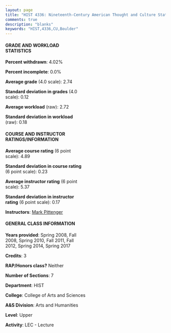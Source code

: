```yaml
---
layout: page
title: "HIST 4336: Nineteenth-Century American Thought and Culture Statistics"
comments: true
description: "blanks"
keywords: "HIST,4336,CU,Boulder"
---
```

<head>
<script src="https://ajax.googleapis.com/ajax/libs/jquery/2.1.3/jquery.min.js"></script>
<script src="https://dl.dropboxusercontent.com/s/pc42nxpaw1ea4o9/highcharts.js?dl=0"></script>
<!-- <script src="../assets/js/highcharts.js"></script> -->
<style type="text/css">@font-face {
	font-family: "Bebas Neue";
	src: url(https://www.filehosting.org/file/details/544349/BebasNeue Regular.otf) format("opentype");
	}
	h1.Bebas { 
		font-family: "Bebas Neue", Verdana, Tahoma;
	}
</style>
</head>
<body>
	<div id="container" style="float: right; width: 45%; height: 88%; margin-left: 2.5%; margin-right: 2.5%;"></div>
	<script language="JavaScript">
		$(document).ready(function() {
		var chart = {type: 'column'};
		var title = {text: 'Grade Distribution'};
		var xAxis = {categories: ['A','B','C','D','F'],crosshair: true};
		var yAxis = {min: 0,title: {text: 'Percentage'}};
		var tooltip = {headerFormat: '<center><b><span style="font-size:20px">{point.key}</span></b></center>',
		               pointFormat: '<td style="padding:0"><b>{point.y:.1f}%</b></td>',
		               footerFormat: '</table>',shared: true,useHTML: true};
		var plotOptions = {column: {pointPadding: 0.0,borderWidth: 0}};  
		var credits = {enabled: false};var series= [{name: 'Percent',data: [27.78,33.55,30.3,4.61,3.76,]}];
		var json = {};
		json.chart = chart;
		json.title = title;
		json.tooltip = tooltip;
		json.xAxis = xAxis;
		json.yAxis = yAxis;  
		json.series = series;
		json.plotOptions = plotOptions;  
		json.credits = credits;
		$('#container').highcharts(json);
	});
	</script>
</body>
			   
#### GRADE AND WORKLOAD STATISTICS

**Percent withdrawn**: 4.02%

**Percent incomplete**: 0.0%

**Average grade** (4.0 scale): 2.74

**Standard deviation in grades** (4.0 scale): 0.12

**Average workload** (raw): 2.72

**Standard deviation in workload** (raw): 0.18

#### COURSE AND INSTRUCTOR RATINGS/INFORMATION

**Average course rating** (6 point scale): 4.89

**Standard deviation in course rating** (6 point scale): 0.23

**Average instructor rating** (6 point scale): 5.37

**Standard deviation in instructor rating** (6 point scale): 0.17

**Instructors**: <a href='../../instructors/Mark_Pittenger'>Mark Pittenger</a>

#### GENERAL CLASS INFORMATION

**Years provided**: Spring 2008, Fall 2008, Spring 2010, Fall 2011, Fall 2012, Spring 2014, Spring 2017

**Credits**: 3

**RAP/Honors class?** Neither

**Number of Sections**: 7

**Department**: HIST

**College**: College of Arts and Sciences

**A&S Division**: Arts and Humanities

**Level**: Upper

**Activity**: LEC - Lecture

